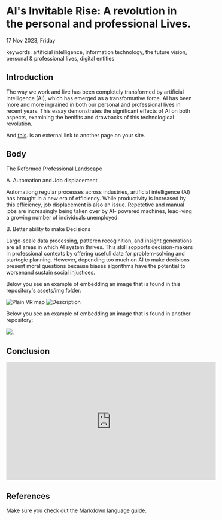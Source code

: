 # AI's Invitable Rise: A revolution in the personal and professional Lives.
17 Nov 2023, Friday

keywords: artificial intelligence, information technology, the future vision, personal & professional lives, digital entities

## Introduction
The way we work and live has been completely transformed by artificial intelligence (AI), which has emerged as a transformative force. AI has been more and more ingrained in both our personal and professional lives in recent years. This essay demonstrates the significant effects of AI on both aspects, examining the benifits and drawbacks of this technological revolution.  

And [this](http://navigatingthedigitalworld.com/). is an external link to another page on your site. 

## Body 
The Reformed Professional Landscape

A. Automation and Job displacement

Automationg regular processes across industries, artificial intelligence (AI) has brought in a new era of efficiency. While productivity is increased by this efficiency, job displacement is also an issue. Repetetive and manual jobs are increasingly being taken over by AI- powered machines, leac=ving a growing number of individuals unemployed. 

B. Better ability to make Decisions

Large-scale data processing, patteren recoginition, and insight generations are all areas in which AI system thrives. This skill sopports decision-makers in professional contexts by offering usefull data for problem-solving and startegic planning. However, depending too much on AI to make decisions present moral questions because biases algorithms have the potential to worsenand sustain social injustices.

Below you see an example of embedding an image that is found in this repository's assets/img folder: 

![Plain VR map](assets/img/vr-map-plain.svg)
![Description]()


Below you see an example of embedding an image that is found in another repository:

![](https://khofstadter.com/assets/img/2005-04-01-khofstadter-painting-chien.jpg). 

## Conclusion  

<iframe width="560" height="315" src="https://www.youtube.com/embed/lfPJ7Tz4JGs" title="YouTube video player" frameborder="0" allow="accelerometer; autoplay; clipboard-write; encrypted-media; gyroscope; picture-in-picture" allowfullscreen></iframe>

## References
Make sure you check out the [Markdown language](https://guides.github.com/features/mastering-markdown/) guide. 

[^1]: My reference.
[^2]: To add line breaks within a footnote, prefix new lines with 2 spaces.
  This is a second line.
